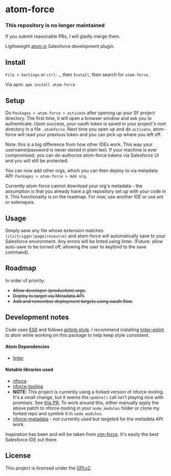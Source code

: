 # atom-force

### This repository is no longer maintained

If you submit reasonable PRs, I will gladly merge them.

Lightweight [atom.io](https://github.com/atom/atom) Salesforce development plugin.

## Install

`File > Settings` or `ctrl-,`, then `Install`, then search for `atom-force`.

Via apm: `apm install atom-force`

## Setup

Do `Packages > atom-force > activate` after opening up your SF project directory. The first time, it will open a browser window and ask you to authenticate. Upon success, your oauth token is saved in your project's root directory in a file `.atomforce`. Next time you open up and do `activate`, atom-force will read your previous token and you can pick up where you left off.

Note: this is a big difference from how other IDEs work. This way your username/password is never stored in plain text. If your machine is ever compromised, you can de-authorize atom-force tokens via Salesforce UI and you will still be protected.

You can now add other orgs, which you can then deploy to via metadata API: `Packages > atom-force > Add org`.

Currently atom-force cannot download your org's metadata - the assumption is that you already have a git repository set up with your code in it. This functionality is on the roadmap. For now, use another IDE or use ant or solenopsis.

## Usage

Simply save any file whose extension matches `(cls|trigger|page|resource)` and atom-force will automatically save to your Salesforce environment. Any errors will be linted using linter. (Future: allow auto-save to be turned off, allowing the user to keybind to the save command).

## Roadmap
In order of priority:
* ~~Allow developer (production) orgs.~~
* ~~Deploy to target via Metadata API.~~
* ~~Add and remember deployment targets using oauth flow.~~


## Development notes
Code uses [ES6](https://github.com/lukehoban/es6features) and follows [airbnb style](https://github.com/airbnb/javascript). I recommend installing [linter-eslint](https://atom.io/packages/linter-eslint) to atom while working on this package to help keep style consistent.
#### Atom Dependencies
* [linter](https://atom.io/packages/linter)

#### Notable libraries used
* [nforce](https://github.com/kevinohara80/nforce)
* [nforce-tooling](https://github.com/jeffdonthemic/nforce-tooling)
 * **NOTE:** This project is currently using a forked version of nforce-tooling. It's a small change, but it seems the `update()` call isn't playing nice with promises. See [this PR](https://github.com/jeffdonthemic/nforce-tooling/pull/11). To work around this, either manually apply the above patch to nforce-tooling in your `node_modules` folder or clone my forked repo and symlink it in `node_modules`.
* [nforce-metadata](https://github.com/kevinohara80/nforce-metadata) - not currently used but targeted for the metadata API work.

Inspiration has been and will be taken from [vim-force](https://github.com/neowit/vim-force.com). It's easily the best Salesforce IDE out there.

## License

This project is licensed under the [GPLv2](https://github.com/mikegedelman/atom-force/blob/master/LICENSE).
